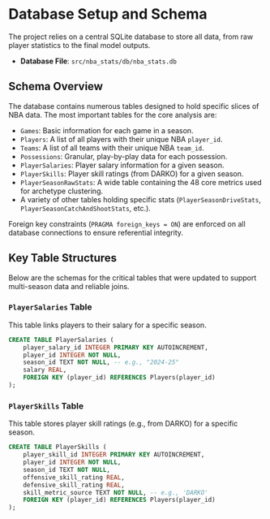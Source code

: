 # Database Setup and Schema

The project relies on a central SQLite database to store all data, from raw player statistics to the final model outputs.

-   **Database File**: `src/nba_stats/db/nba_stats.db`

## Schema Overview

The database contains numerous tables designed to hold specific slices of NBA data. The most important tables for the core analysis are:

-   `Games`: Basic information for each game in a season.
-   `Players`: A list of all players with their unique NBA `player_id`.
-   `Teams`: A list of all teams with their unique NBA `team_id`.
-   `Possessions`: Granular, play-by-play data for each possession.
-   `PlayerSalaries`: Player salary information for a given season.
-   `PlayerSkills`: Player skill ratings (from DARKO) for a given season.
-   `PlayerSeasonRawStats`: A wide table containing the 48 core metrics used for archetype clustering.
-   A variety of other tables holding specific stats (`PlayerSeasonDriveStats`, `PlayerSeasonCatchAndShootStats`, etc.).

Foreign key constraints (`PRAGMA foreign_keys = ON`) are enforced on all database connections to ensure referential integrity.

## Key Table Structures

Below are the schemas for the critical tables that were updated to support multi-season data and reliable joins.

### `PlayerSalaries` Table

This table links players to their salary for a specific season.

```sql
CREATE TABLE PlayerSalaries (
    player_salary_id INTEGER PRIMARY KEY AUTOINCREMENT,
    player_id INTEGER NOT NULL,
    season_id TEXT NOT NULL, -- e.g., "2024-25"
    salary REAL,
    FOREIGN KEY (player_id) REFERENCES Players(player_id)
);
```

### `PlayerSkills` Table

This table stores player skill ratings (e.g., from DARKO) for a specific season.

```sql
CREATE TABLE PlayerSkills (
    player_skill_id INTEGER PRIMARY KEY AUTOINCREMENT,
    player_id INTEGER NOT NULL,
    season_id TEXT NOT NULL,
    offensive_skill_rating REAL,
    defensive_skill_rating REAL,
    skill_metric_source TEXT NOT NULL, -- e.g., 'DARKO'
    FOREIGN KEY (player_id) REFERENCES Players(player_id)
);
```
